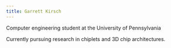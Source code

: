 ```yaml
---
title: Garrett Kirsch
---
```


Computer engineering student at the University of Pennsylvania

Currently pursuing research in chiplets and 3D chip architectures.

